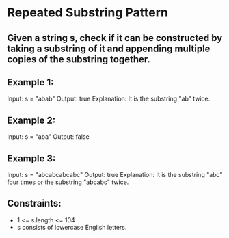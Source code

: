 # Repeated Substring Pattern

## Given a string s, check if it can be constructed by taking a substring of it and appending multiple copies of the substring together.

 

## Example 1:

Input: s = "abab"
Output: true
Explanation: It is the substring "ab" twice.
## Example 2:

Input: s = "aba"
Output: false
## Example 3:

Input: s = "abcabcabcabc"
Output: true
Explanation: It is the substring "abc" four times or the substring "abcabc" twice.
 

## Constraints:

- 1 <= s.length <= 104
- s consists of lowercase English letters.